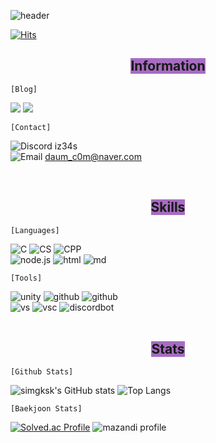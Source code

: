 ![header](https://capsule-render.vercel.app/api?type=Venom&color=auto&height=300&section=header&text=Hello&fontSize=90&animation=fadeIn&fontAlignY=38&desc=I'm%20Hana%20Sim&descAlignY=51&descAlign=62)

[![Hits](https://hits.seeyoufarm.com/api/count/incr/badge.svg?url=https%3A%2F%2Fgithub.com%2Fsimgksk%2Fhit-counter&count_bg=%23A763F7&title_bg=%236A5C8E&icon=&icon_color=%23000000&title=hits&edge_flat=false)](https://hits.seeyoufarm.com)

## <div align="center"><span style = 'background-color: #a66cc1'>Information</span></div>

``` [Blog] ```

<a href="https://s-1-m.tistory.com/"><img src="https://img.shields.io/badge/tistory-000000?style=for-the-badge&logo=tistory&logoColor=white"></a>
<a href="https://www.youtube.com/channel/UCtTO-JE2G-IOWhuXDNgbGzw"><img src="https://img.shields.io/badge/YouTube-%23FF0000.svg?style=for-the-badge&logo=YouTube&logoColor=white"></a>

```[Contact]```

![Discord](https://img.shields.io/badge/Discord-%235865F2.svg?style=for-the-badge&logo=discord&logoColor=white) iz34s
<br>
![Email](https://img.shields.io/badge/Email-D14836?style=for-the-badge&logo=gmail&logoColor=white) daum_c0m@naver.com

<br>

## </div><div align="center"><span style = 'background-color: #a66cc1'>Skills</span></div>

``` [Languages] ```

![C](https://img.shields.io/badge/C-00599C?style=for-the-badge&logo=c&logoColor=white)
![CS](https://img.shields.io/badge/C%23-239120?style=for-the-badge&logo=c-sharp&logoColor=white)
![CPP](https://img.shields.io/badge/C%2B%2B-00599C?style=for-the-badge&logo=c%2B%2B&logoColor=white)
<br>
![node.js](https://img.shields.io/badge/Node.js-43853D?style=for-the-badge&logo=node.js&logoColor=white)
![html](https://img.shields.io/badge/HTML-239120?style=for-the-badge&logo=html5&logoColor=white)
![md](https://img.shields.io/badge/Markdown-000000?style=for-the-badge&logo=markdown&logoColor=white)

``` [Tools] ```

![unity](https://img.shields.io/badge/Unity-100000?style=for-the-badge&logo=unity&logoColor=white)
![github](https://img.shields.io/badge/GitHub-100000?style=for-the-badge&logo=github&logoColor=white)
![github](https://img.shields.io/badge/GitHub%20Desktop-100000?style=for-the-badge&logo=github&logoColor=purple)
<br>
![vs](https://img.shields.io/badge/Visual_Studio-5C2D91?style=for-the-badge&logo=visual%20studio&logoColor=white)
![vsc](https://img.shields.io/badge/Visual_Studio_Code-0078D4?style=for-the-badge&logo=visual%20studio%20code&logoColor=white)
![discordbot](https://img.shields.io/badge/Discord%20Bot-5865F2?style=for-the-badge&logo=discord&logoColor=white)
<br>
<br>


## </div><div align="center"><span style = 'background-color: #a66cc1'>Stats</span></div>
``` [Github Stats] ```

 ![simgksk's GitHub stats](https://github-readme-stats.vercel.app/api?username=simgksk&theme=dracula&show_icons=true)
 ![Top Langs](https://github-readme-stats.vercel.app/api/top-langs/?username=simgksk&layout=compact)

``` [Baekjoon Stats] ```

 [![Solved.ac Profile](http://mazassumnida.wtf/api/v2/generate_badge?boj=iz3)](https://solved.ac/iz3/)
 ![mazandi profile](http://mazandi.herokuapp.com/api?handle=iz3&theme=dark)
